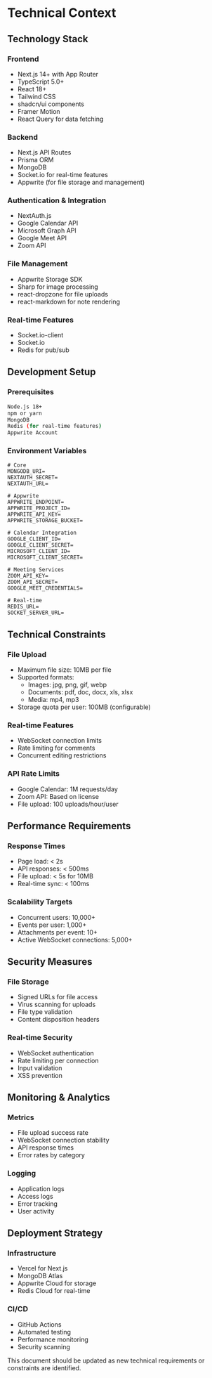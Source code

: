 # Technical Context

## Technology Stack

### Frontend

- Next.js 14+ with App Router
- TypeScript 5.0+
- React 18+
- Tailwind CSS
- shadcn/ui components
- Framer Motion
- React Query for data fetching

### Backend

- Next.js API Routes
- Prisma ORM
- MongoDB
- Socket.io for real-time features
- Appwrite (for file storage and management)

### Authentication & Integration

- NextAuth.js
- Google Calendar API
- Microsoft Graph API
- Google Meet API
- Zoom API

### File Management

- Appwrite Storage SDK
- Sharp for image processing
- react-dropzone for file uploads
- react-markdown for note rendering

### Real-time Features

- Socket.io-client
- Socket.io
- Redis for pub/sub

## Development Setup

### Prerequisites

```bash
Node.js 18+
npm or yarn
MongoDB
Redis (for real-time features)
Appwrite Account
```

### Environment Variables

```env
# Core
MONGODB_URI=
NEXTAUTH_SECRET=
NEXTAUTH_URL=

# Appwrite
APPWRITE_ENDPOINT=
APPWRITE_PROJECT_ID=
APPWRITE_API_KEY=
APPWRITE_STORAGE_BUCKET=

# Calendar Integration
GOOGLE_CLIENT_ID=
GOOGLE_CLIENT_SECRET=
MICROSOFT_CLIENT_ID=
MICROSOFT_CLIENT_SECRET=

# Meeting Services
ZOOM_API_KEY=
ZOOM_API_SECRET=
GOOGLE_MEET_CREDENTIALS=

# Real-time
REDIS_URL=
SOCKET_SERVER_URL=
```

## Technical Constraints

### File Upload

- Maximum file size: 10MB per file
- Supported formats:
  - Images: jpg, png, gif, webp
  - Documents: pdf, doc, docx, xls, xlsx
  - Media: mp4, mp3
- Storage quota per user: 100MB (configurable)

### Real-time Features

- WebSocket connection limits
- Rate limiting for comments
- Concurrent editing restrictions

### API Rate Limits

- Google Calendar: 1M requests/day
- Zoom API: Based on license
- File upload: 100 uploads/hour/user

## Performance Requirements

### Response Times

- Page load: < 2s
- API responses: < 500ms
- File upload: < 5s for 10MB
- Real-time sync: < 100ms

### Scalability Targets

- Concurrent users: 10,000+
- Events per user: 1,000+
- Attachments per event: 10+
- Active WebSocket connections: 5,000+

## Security Measures

### File Storage

- Signed URLs for file access
- Virus scanning for uploads
- File type validation
- Content disposition headers

### Real-time Security

- WebSocket authentication
- Rate limiting per connection
- Input validation
- XSS prevention

## Monitoring & Analytics

### Metrics

- File upload success rate
- WebSocket connection stability
- API response times
- Error rates by category

### Logging

- Application logs
- Access logs
- Error tracking
- User activity

## Deployment Strategy

### Infrastructure

- Vercel for Next.js
- MongoDB Atlas
- Appwrite Cloud for storage
- Redis Cloud for real-time

### CI/CD

- GitHub Actions
- Automated testing
- Performance monitoring
- Security scanning

This document should be updated as new technical requirements or constraints are identified.
